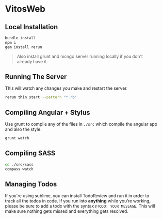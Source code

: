 VitosWeb
=========

## Local Installation
```bash
bundle install
npm i
gem install rerun
```

> Also install grunt and mongo server running locally if you don't already have it.

## Running The Server
This will watch any changes you make and restart the server.
```bash
rerun thin start --pattern "*.rb"
```

## Compiling Angular + Stylus
Use grunt to compile any of the files in `./src` which compile the angular app and also the style.
```bash
grunt watch
```

## Compiling SASS
```bash
cd ./src/sass
compass watch
```

## Managing Todos
If you're using sublime, you can install TodoReview and run it in order to track all the todos in code. If you run into **anything** while you're working, please be sure to add a todo with the syntax `@TODO: YOUR MESSAGE`. This will make sure nothing gets missed and everything gets resolved.
